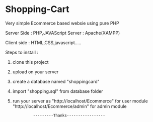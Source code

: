 # Shopping-Cart
Very simple Ecommerce based websie using pure PHP


Server Side : PHP,JAVAScript
Server : Apache(XAMPP)

Client side : HTML,CSS,javascript.....

Steps to install :

1. clone this project 
2. upload on your server
3. create a database named "shoppingcard"
4. import "shopping.sql" from database folder
5. run your server as "http://localhost/Ecommerce"  for user module
                      "http://localhost/Ecommerce/admin" for admin module
                      
                      
                ---------Thanks-----------------
